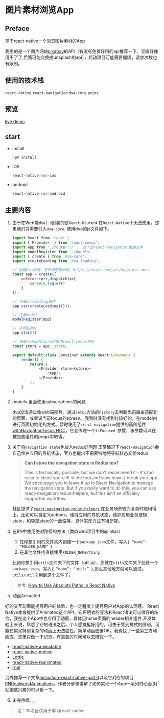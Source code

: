 # 图片素材浏览App
## Preface
基于react-native一个浏览图片素材的App

我用的是一个图片网站[pixabay](https://pixabay.com/)的API（有没有免费好用的api推荐一下，豆瓣好像用不了了,后面可能会换成unsplash的api），启动项目可能需要翻墙，请求次数也有限制。

## 使用的技术栈
`react-native` `react-navigation` `dva-core` `axios`
## 预览
[live demo](https://url.cn/5LhZMnW)
## start

- install
  ```
  npm install
  ```
- iOS

  ```
  react-native run-ios
  ```
- android

  ```
  react-native run-android
  ```

## 主要内容
1. 由于在Web端`dva2.0`封装的是`React-Router4` 在`React-Native`下无法使用，这里我们只需要引入`dva-core`;
使用dva的js文件如下。

	```javascript
	import React from 'react';
	import { Provider  } from 'react-redux';
	import App from './router'//    这个是react-navigation路由文件
	import modelRegister from './models'
	import { create } from 'dva-core';
	import createLoading from 'dva-loading';
	
	// 创建dva实例，可传递配置参数。https://dvajs.com/api/#app-dva-opts
	const app = create({
	    onError:(err,dispatch)=>{
	        console.log(err)
	    }
	});
	
	// 注册dvaloading插件
	app.use(createLoading({}));
	
	// 注册model
	modelRegister(app)
	
	// 实例初始化
	app.start()
	
	// 获取redux的store对象供react-redux使用
	const store = app._store;
	
	export default class Container extends React.Component {
	    render() {
	        return (
	            <Provider store={store}>
	                <App/>
	            </Provider>
	        );
	    }
	}
	```

2. models 里面使用subscriptions的问题

	dva没法通过像web端那样，通过`setup`方法的`history`去判断当前路由匹配到的页面，或者说当前focus的screen。我暂时没有找到比较好的，在model内进行页面初始化的方式。暂时使用了`react-navigation`提供的高阶组件[withNavigationFocus HOC](https://reactnavigation.org/docs/en/with-navigation-focus.html#docsNav)，它会传递一个`isFocused `参数，该参数可以在被包裹组件的props中取得。
	
3. 关于将`navigation state`也放入`Redux`的问题
	正常情况下`react-navigation`会自己维护应用的导航状态，官方也提出不需要特地将导航状态交给redux
	>**Can I store the navigation state in Redux too?**
	
	>This is technically possible, but we don't recommend it - it's too easy to shoot yourself in the foot and slow down / break your app. We encourage you to leave it up to React Navigation to manage the navigation state. But if you really want to do this, you can use react-navigation-redux-helpers, but this isn't an officially supported workflow.
	
	社区提供了[`react-navigation-redux-helpers`](https://github.com/react-navigation/redux-helper),在业务场景较为复杂时能用得上。比如可以自定义actions，维持应用的导航状态，维护应用业务逻辑state，和导航state的一致性等，具体实现方式有待研究。

4. 在RN中使用绝对路径的方法（类似web项目中的@ alias）
    1. 在你想引用的文件夹内创建一个`package.json`文件，写入`{ “name”: “FOLDER_NAME” }`
    2. 在其他文件内直接使用`FOLDER_NAME/thing`
    
    比如你想引用`utils`文件夹下的文件（util.js），那就在`utils`文件夹下创建一个`package.json`，写入`{ “name”: “utils” }`,那么其他地方就可以通过，`utils/util`引用到这个文件了。
 >参考: [How to Use Absolute Paths in React Native](https://medium.com/@davidjwoody/how-to-use-absolute-paths-in-react-native-6b06ae3f65d1)
5. 动画Animated

好的交互动画能提高用户的体验，也一定程度上提高用户对App的认同感。
React Native本身提供了Animated这个API，它声明式的写法和React语法可以很好的结合，我在这个App中也应用了动画，具体见home页面的header相关组件,开发体验上来说，熟悉了它的语法之后，个人感觉挺好用的。可由于受到样式的限制，可能在实现特别复杂的动画上无法胜任。简单动画应该OK。我也找了一些第三方动画库，这里只做一下记录，有需要的时候可以去研究一下。
- [react-native-animatable](https://github.com/oblador/react-native-animatable)
- [react-native-motion](https://github.com/xotahal/react-native-motion)
- [Lottie](https://airbnb.io/lottie/#/)
- [react-native-reanimated](https://github.com/kmagiera/react-native-reanimated)
- [rnal](https://github.com/hayanisaid/rnal)

另外推荐一个文章[animation-react-native-part-1](https://blog.pusher.com/animation-react-native-part-1/)以及它对应的项目[RNRealworldAnimations](https://github.com/anchetaWern/RNRealworldAnimations)，作者分步骤讲解了如何实现一个App一系列的动画.对动画感兴趣的可以看一下。

6. 未完待续。。。

>注：本项目仅用于学习react-native